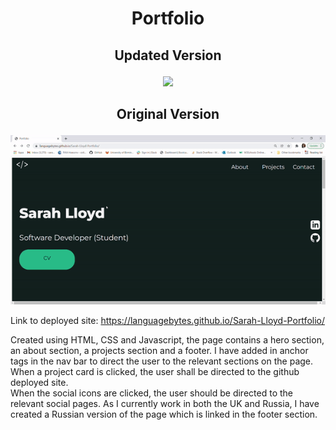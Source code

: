 # <p align = "center"> Portfolio </p>


## <p align = "center"> Updated Version </p>

<p align = "center"> 
<img src="Images/screenshot3.gif"/> 
</p>

## <p align = "center">  Original Version </p>
<p align = "center"> 
<img src="Images/screenshot.gif"/> 
</p>


Link to deployed site: https://languagebytes.github.io/Sarah-Lloyd-Portfolio/

   Created using HTML, CSS and Javascript, the page contains a hero section, an about section, a projects section and a footer. I have added in anchor tags in the nav bar to direct the user to the relevant sections on the page. 
   When a project card is clicked, the user shall be directed to the github deployed site.  
   When the social icons are clicked, the user should be directed to the relevant social pages. 
   As I currently work in both the UK and Russia, I have created a Russian version of the page which is linked in the footer section. 




